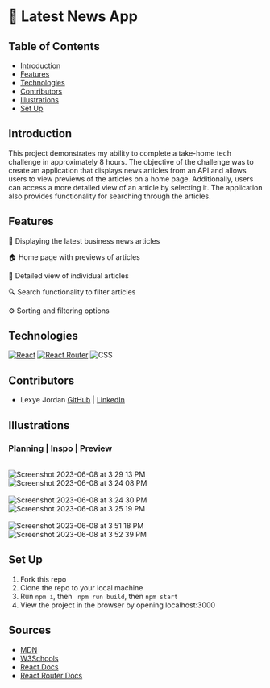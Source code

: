 # 📰 Latest News App

## Table of Contents
  - [Introduction](#Introduction)
  - [Features](#Features)
  - [Technologies](#Technologies)
  - [Contributors](#Contributors)
  - [Illustrations](#Illustrations)
  - [Set Up](#Set-Up)

## Introduction

This project demonstrates my ability to complete a take-home tech challenge in approximately 8 hours. The objective of the challenge was to create an application that displays news articles from an API and allows users to view previews of the articles on a home page. Additionally, users can access a more detailed view of an article by selecting it. The application also provides functionality for searching through the articles.

## Features
📝 Displaying the latest business news articles

🏠 Home page with previews of articles

📄 Detailed view of individual articles

🔍 Search functionality to filter articles

⚙️ Sorting and filtering options

## Technologies
[![React](https://img.shields.io/badge/React-18.2.0-blue.svg)](https://reactjs.org/)
[![React Router](https://img.shields.io/badge/React%20Router-5.3.0-green.svg)](https://reactrouter.com/)
![CSS](https://img.shields.io/badge/CSS-3-blueviolet.svg)


## Contributors
- Lexye Jordan [GitHub](https://github.com/Lexyful) | [LinkedIn](https://www.linkedin.com/in/lexye-jordan-175879260/)

## Illustrations

<summary> <h3>Planning | Inspo | Preview</h3> </summary>

<br>![Screenshot 2023-06-08 at 3 29 13 PM](https://github.com/Lexyful/take-home-challenge/assets/117550598/8c520b88-9be6-4f91-bb8d-40f35dd58116)
<br>![Screenshot 2023-06-08 at 3 24 08 PM](https://github.com/Lexyful/take-home-challenge/assets/117550598/c76889c4-6be9-436c-a196-0d9116c61d45)
<br>
<br>![Screenshot 2023-06-08 at 3 24 30 PM](https://github.com/Lexyful/take-home-challenge/assets/117550598/2b1f025b-4591-4e7c-b5a7-2d7c150906f7)
![Screenshot 2023-06-08 at 3 25 19 PM](https://github.com/Lexyful/take-home-challenge/assets/117550598/64cfc7a2-5c9b-42db-9897-6b2d94b84365)
<br>
<br> ![Screenshot 2023-06-08 at 3 51 18 PM](https://github.com/Lexyful/take-home-challenge/assets/117550598/08b07715-bb5c-443f-ab9a-f284d08e2049)
![Screenshot 2023-06-08 at 3 52 39 PM](https://github.com/Lexyful/take-home-challenge/assets/117550598/200e2842-48f3-44cd-a8fa-d77162b4cc5f)



## Set Up
1. Fork this repo
2. Clone the repo to your local machine
3. Run `npm i`, then ` npm run build`, then `npm start`
4. View the project in the browser by opening localhost:3000

## Sources
  - [MDN](http://developer.mozilla.org/en-US/)
  - [W3Schools](https://www.w3schools.com/)
  - [React Docs](https://reactjs.org/docs/getting-started.html)
  - [React Router Docs](https://v5.reactrouter.com/)



